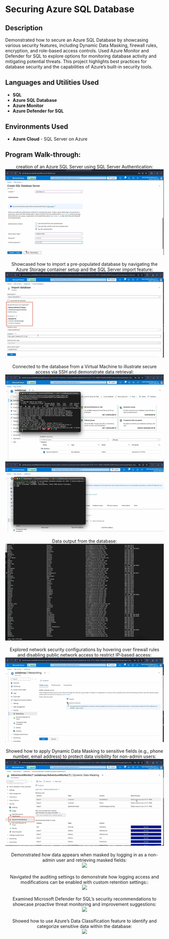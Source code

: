 <h1>Securing Azure SQL Database</h1>

<h2>Description</h2>
Demonstrated how to secure an Azure SQL Database by showcasing various security features, including Dynamic Data Masking, firewall rules, encryption, and role-based access controls. Used Azure Monitor and Defender for SQL to explore options for monitoring database activity and mitigating potential threats. This project highlights best practices for database security and the capabilities of Azure’s built-in security tools.

<h2>Languages and Utilities Used</h2>

- <b>SQL</b>
- <b>Azure SQL Database</b>
- <b>Azure Monitor</b>
- <b>Azure Defender for SQL</b>

<h2>Environments Used</h2>

- <b>Azure Cloud</b> - SQL Server on Azure

<h2>Program Walk-through:</h2>

<p align="center">
creation of an Azure SQL Server using SQL Server Authentication: <br/>
<img src="images/create sql db"/>
<br />
<br />
Showcased how to import a pre-populated database by navigating the Azure Storage container setup and the SQL Server import feature:  <br/>
<img src="images/Import db"/>
<br />
<br />
Connected to the database from a Virtual Machine to illustrate secure access via SSH and demonstrate data retrieval: <br/>
<img src="images/Secure connection to db"/>
<img src="images/sql output"/>
<br />
<br />
Data output from the database: <br/>
<img src="images/db output"/>
<br />
<br />
Explored network security configurations by hovering over firewall rules and disabling public network access to restrict IP-based access: <br/>
<img src="images/Networing"/>
<br />
<br />
Showed how to apply Dynamic Data Masking to sensitive fields (e.g., phone number, email address) to protect data visibility for non-admin users: <br/>
<img src ="images/data masking"/>
<br />
<br />
Demonstrated how data appears when masked by logging in as a non-admin user and retrieving masked fields: <br/>
<img src="images/allow blob access"/>
<br />
<br />
Navigated the auditing settings to demonstrate how logging access and modifications can be enabled with custom retention settings:: <br/>
<img src="images/add img tag"/>
<br />
<br />
Examined Microsoft Defender for SQL’s security recommendations to showcase proactive threat monitoring and improvement suggestions:  <br/>
<img src="images/PHP file"/>
<br />
<br />
Showed how to use Azure’s Data Classification feature to identify and categorize sensitive data within the database: <br/>
<img src="images/mail execution"/>
</p>




















